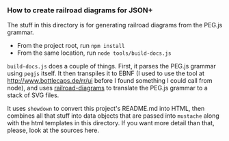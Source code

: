 ### How to create railroad diagrams for JSON+

The stuff in this directory is for generating railroad diagrams from the PEG.js
grammar.

* From the project root, run `npm install`
* From the same location, run `node tools/build-docs.js`

`build-docs.js` does a couple of things.  First, it parses the PEG.js grammar 
using `pegjs` itself.  It then transpiles it to EBNF (I used to use the tool at
http://www.bottlecaps.de/rr/ui before I found something I could call from node),
and uses [railroad-diagrams](https://github.com/tabatkins/railroad-diagrams) to
translate the PEG.js grammar to a stack of SVG files.

It uses `showdown` to convert this project's README.md into HTML, then combines 
all that stuff into data objects that are passed into `mustache` along with the
html templates in this directory.  If you want more detail than that, please,
look at the sources here.
